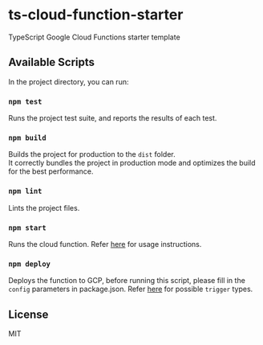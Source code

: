 # ts-cloud-function-starter
TypeScript Google Cloud Functions starter template

## Available Scripts

In the project directory, you can run:

### `npm test`

Runs the project test suite, and reports the results of each test.

### `npm build`

Builds the project for production to the `dist` folder.<br />
It correctly bundles the project in production mode and optimizes the build for the best performance.

### `npm lint`

Lints the project files.

### `npm start`

Runs the cloud function. Refer [here](https://github.com/GoogleCloudPlatform/functions-framework-nodejs#configure-the-functions-framework) for usage instructions.

### `npm deploy`

Deploys the function to GCP, before running this script, please fill in the `config` parameters in package.json. Refer [here](https://cloud.google.com/sdk/gcloud/reference/functions/deploy#--trigger-bucket) for possible `trigger` types.

## License
MIT